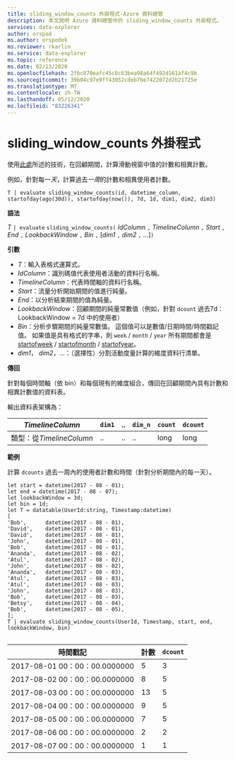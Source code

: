 ```yaml
---
title: sliding_window_counts 外掛程式-Azure 資料總管
description: 本文說明 Azure 資料總管中的 sliding_window_counts 外掛程式。
services: data-explorer
author: orspod
ms.author: orspodek
ms.reviewer: rkarlin
ms.service: data-explorer
ms.topic: reference
ms.date: 02/13/2020
ms.openlocfilehash: 2fbc870eafc45c8c63bea98a64f492d161af4c9b
ms.sourcegitcommit: 39b04c97e9ff43052cdeb7be7422072d2b21725e
ms.translationtype: MT
ms.contentlocale: zh-TW
ms.lasthandoff: 05/12/2020
ms.locfileid: "83226341"
---
```

# <a name="sliding_window_counts-plugin"></a>sliding_window_counts 外掛程式

使用[此處](samples.md#performing-aggregations-over-a-sliding-window)所述的技術，在回顧期間，計算滑動視窗中值的計數和相異計數。

例如，針對每一*天*，計算過去*一周*的計數和相異使用者計數。 

```kusto
T | evaluate sliding_window_counts(id, datetime_column, startofday(ago(30d)), startofday(now()), 7d, 1d, dim1, dim2, dim3)
```

**語法**

*T* `| evaluate` `sliding_window_counts(` *IdColumn* `,` *TimelineColumn* `,` *Start* `,` *End* `,` *LookbackWindow* `,` *Bin* `,` [*dim1* `,` *dim2* `,` ...]`)`

**引數**

* *T*：輸入表格式運算式。
* *IdColumn*：識別碼值代表使用者活動的資料行名稱。 
* *TimelineColumn*：代表時間軸的資料行名稱。
* *Start*：流量分析開始期間的值進行純量。
* *End*：以分析結束期間的值為純量。
* *LookbackWindow*：回顧期間的純量常數值（例如，針對 `dcount` 過去7d： LookbackWindow = 7d 中的使用者）
* *Bin*：分析步驟期間的純量常數值。 這個值可以是數值/日期時間/時間戳記值。 如果值是具有格式的字串，則 `week` / `month` / `year` 所有期間都會是[startofweek](startofweekfunction.md) / [startofmonth](startofmonthfunction.md) / [startofyear](startofyearfunction.md)。 
* *dim1*， *dim2*，...：（選擇性）分割活動度量計算的維度資料行清單。

**傳回**

針對每個時間軸（依 bin）和每個現有的維度組合，傳回在回顧期間內具有計數和相異計數值的資料表。

輸出資料表架構為：

|*TimelineColumn*|`dim1`|..|`dim_n`|`count`|`dcount`|
|---|---|---|---|---|---|
|類型：從*TimelineColumn*|..|..|..|long|long|


**範例**

計算 `dcounts` 過去一周內的使用者計數和時間（針對分析期間內的每一天）。 

```kusto
let start = datetime(2017 - 08 - 01);
let end = datetime(2017 - 08 - 07); 
let lookbackWindow = 3d;  
let bin = 1d;
let T = datatable(UserId:string, Timestamp:datetime)
[
'Bob',      datetime(2017 - 08 - 01), 
'David',    datetime(2017 - 08 - 01), 
'David',    datetime(2017 - 08 - 01), 
'John',     datetime(2017 - 08 - 01), 
'Bob',      datetime(2017 - 08 - 01), 
'Ananda',   datetime(2017 - 08 - 02),  
'Atul',     datetime(2017 - 08 - 02), 
'John',     datetime(2017 - 08 - 02), 
'Ananda',   datetime(2017 - 08 - 03), 
'Atul',     datetime(2017 - 08 - 03), 
'Atul',     datetime(2017 - 08 - 03), 
'John',     datetime(2017 - 08 - 03), 
'Bob',      datetime(2017 - 08 - 03), 
'Betsy',    datetime(2017 - 08 - 04), 
'Bob',      datetime(2017 - 08 - 05), 
];
T | evaluate sliding_window_counts(UserId, Timestamp, start, end, lookbackWindow, bin)


```

|時間戳記|計數|`dcount`|
|---|---|---|
|2017-08-01 00：00：00.0000000|5|3|
|2017-08-02 00：00：00.0000000|8|5|
|2017-08-03 00：00：00.0000000|13|5|
|2017-08-04 00：00：00.0000000|9|5|
|2017-08-05 00：00：00.0000000|7|5|
|2017-08-06 00：00：00.0000000|2|2|
|2017-08-07 00：00：00.0000000|1|1|